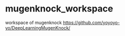 # mugenknock_workspace
workspace of mugenknock https://github.com/yoyoyo-yo/DeepLearningMugenKnock/
